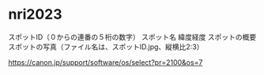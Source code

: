 # nri2023

スポットID（０からの連番の５桁の数字）
スポット名
緯度経度
スポットの概要
スポットの写真（ファイル名は、スポットID.jpg、縦横比2:3）

https://canon.jp/support/software/os/select?pr=2100&os=7

